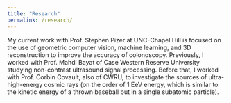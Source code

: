 ```yaml
---
title: "Research"
permalink: /research/
---
```

My current work with Prof. Stephen Pizer at UNC-Chapel Hill is focused on the use of geometric computer vision, machine learning, and 3D reconstruction to improve the accuracy of colonoscopy. Previously, I worked with Prof. Mahdi Bayat of Case Western Reserve University studying non-contrast ultrasound signal processing. Before that, I worked with Prof. Corbin Covault, also of CWRU, to investigate the sources of ultra-high-energy cosmic rays (on the order of 1 EeV energy, which is similar to the kinetic energy of a thrown baseball but in a single subatomic particle).